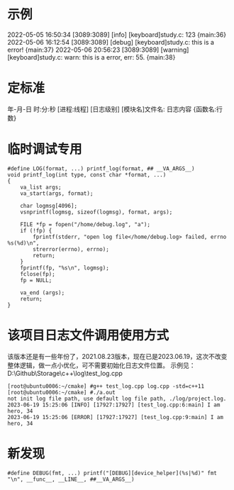 # 示例
2022-05-05 16:50:34 [3089:3089] [info] [keyboard]study.c: 123 {main:36}
2022-05-06 16:12:54 [3089:3089] [debug] [keyboard]study.c: this is a error! {main:37}
2022-05-06 20:56:23 [3089:3089] [warning] [keyboard]study.c: warn: this is a error, err: 55. {main:38}

# 定标准
年-月-日 时:分:秒 [进程:线程] [日志级别] [模块名]文件名: 日志内容 {函数名:行数}

# 临时调试专用
```
#define LOG(format, ...) printf_log(format, ## __VA_ARGS__)
void printf_log(int type, const char *format, ...)
{
    va_list args;
    va_start(args, format);

    char logmsg[4096];
    vsnprintf(logmsg, sizeof(logmsg), format, args);

    FILE *fp = fopen("/home/debug.log", "a");
    if (!fp) {
        fprintf(stderr, "open log file</home/debug.log> failed, errno %s(%d)\n",
        strerror(errno), errno);
        return;
    }
    fprintf(fp, "%s\n", logmsg);
    fclose(fp);
    fp = NULL;

    va_end (args);
    return;
}
```

# 该项目日志文件调用使用方式
该版本还是有一些年份了，2021.08.23版本，现在已是2023.06.19，这次不改变整体逻辑，做一点小优化，可不需要初始化日志文件位置。
示例见：D:\Github\Storage\c++\log\test_log.cpp
```
[root@ubuntu0006:~/cmake] #g++ test_log.cpp log.cpp -std=c++11
[root@ubuntu0006:~/cmake] #./a.out
not init log file path, use default log file path, ./log/project.log.
2023-06-19 15:25:06 [INFO] [17927:17927] [test_log.cpp:6:main] I am hero, 34
2023-06-19 15:25:06 [ERROR] [17927:17927] [test_log.cpp:9:main] I am hero, 34
```

# 新发现
```
#define DEBUG(fmt, ...) printf("[DEBUG][device_helper](%s|%d)" fmt "\n", __func__, __LINE__, ##__VA_ARGS__)
```






